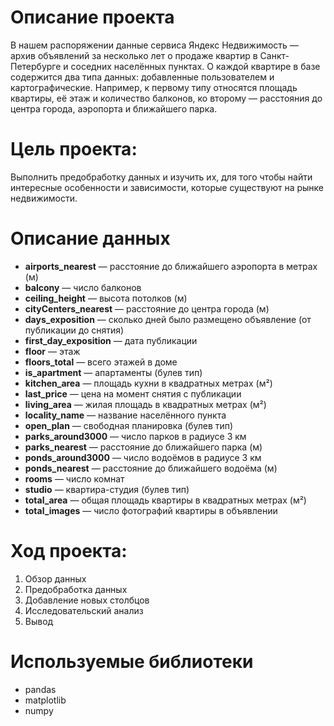 # Описание проекта
В нашем распоряжении данные сервиса Яндекс Недвижимость — архив объявлений за несколько лет о продаже квартир в Санкт-Петербурге и соседних населённых пунктах.
О каждой квартире в базе содержится два типа данных: добавленные пользователем и картографические. Например, к первому типу относятся площадь квартиры, её этаж и количество балконов, ко второму — расстояния до центра города, аэропорта и ближайшего парка.
#  Цель проекта:
 Выполнить предобработку данных и изучить их, для того чтобы найти интересные особенности и зависимости, которые существуют на рынке недвижимости.
 
# Описание данных
-  **airports_nearest** — расстояние до ближайшего аэропорта в метрах (м)
-  **balcony** — число балконов
-  **ceiling_height** — высота потолков (м)
- **cityCenters_nearest** — расстояние до центра города (м)
-  **days_exposition** — сколько дней было размещено объявление (от публикации до снятия)
- **first_day_exposition** — дата публикации
-  **floor** — этаж
-  **floors_total** — всего этажей в доме
-  **is_apartment** — апартаменты (булев тип)
- **kitchen_area** — площадь кухни в квадратных метрах (м²)
- **last_price** — цена на момент снятия с публикации
- **living_area** — жилая площадь в квадратных метрах (м²)
- **locality_name** — название населённого пункта
- **open_plan** — свободная планировка (булев тип)
- **parks_around3000** — число парков в радиусе 3 км
- **parks_nearest** — расстояние до ближайшего парка (м)
- **ponds_around3000** — число водоёмов в радиусе 3 км
- **ponds_nearest** — расстояние до ближайшего водоёма (м)
- **rooms** — число комнат
- **studio** — квартира-студия (булев тип)
-  **total_area** — общая площадь квартиры в квадратных метрах (м²)
- **total_images** — число фотографий квартиры в объявлении
# Ход проекта:
1. Обзор данных
2. Предобработка данных
3. Добавление новых столбцов
4. Исследовательский анализ
5. Вывод

# Используемые библиотеки
-  pandas
-  matplotlib 
-  numpy
